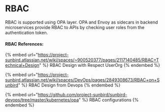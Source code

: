 # RBAC

RBAC is supported using OPA layer. OPA and Envoy as sidecars in backend microservices provide RBAC to APIs by checking user roles from the authentication token.

#### RBAC References:

{% embed url="https://project-sunbird.atlassian.net/wiki/spaces/~900520377/pages/2117140485/RBAC+Technical+Design" %}
RBAC Design with Respect UserOrg
{% endembed %}

{% embed url="https://project-sunbird.atlassian.net/wiki/spaces/DevOps/pages/2849308673/RBAC+on+Sunbird" %}
RBAC Design from Devops
{% endembed %}

{% embed url="https://github.com/project-sunbird/sunbird-devops/tree/master/kubernetes/opa" %}
RBAC configurations
{% endembed %}
